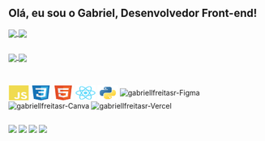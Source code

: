 ## Olá, eu sou o Gabriel, Desenvolvedor Front-end!

<div> 
  <a href="https://github.com/Gabriellfreitasr/github-readme-stats">
    <img height=200 align="center" src="https://github-readme-stats.vercel.app/api?username=Gabriellfreitasr&show_icons=true&theme=dark&icon_color=DC143C&title_color=DC143C&text_color=DCDCDC&border_color=000000" /> 
  </a>
  
  <a href="https://github.com/Gabriellfreitasr/convoychat">
    <img height=200 align="center" src="https://github-readme-stats.vercel.app/api/top-langs?username=Gabriellfreitasr&layout=compact&langs_count=8&card_width=300&theme=dark&icon_color=DC143C&title_color=DC143C&text_color=DCDCDC&border_color=000000" />
  </a>
</div>

  ##
  
<a href="https://github.com/rafaballerini/github-readme-stats">
  <img height=200 align="center" src="https://github-readme-stats.vercel.app/api?username=rafaballerini" />
</a>
<a href="https://github.com/Gabriellfreitasr/convoychat">
  <img height=200 align="center" src="https://github-readme-stats.vercel.app/api/top-langs?username=Gabriellfreitasr&layout=compact&langs_count=8&card_width=320" />
</a>

##

<div style="display: inline_block"><br>
  <img align="center" alt="gabriellfreitasr-Js" height="30" width="40" src="https://raw.githubusercontent.com/devicons/devicon/master/icons/javascript/javascript-plain.svg">
  <img align="center" alt="gabriellfreitasr-CSS" height="30" width="40" src="https://raw.githubusercontent.com/devicons/devicon/master/icons/css3/css3-original.svg">
  <img align="center" alt="gabriellfreitasr-HTML" height="30" width="40" src="https://raw.githubusercontent.com/devicons/devicon/master/icons/html5/html5-original.svg">
  <img align="center" alt="gabriellfreitasr-React" height="30" width="40" src="https://raw.githubusercontent.com/devicons/devicon/master/icons/react/react-original.svg">
  <img align="center" alt="gabriellfreitasr-Python" height="30" width="40" src="https://raw.githubusercontent.com/devicons/devicon/master/icons/python/python-original.svg">
  <img align="center" alt="gabriellfreitasr-Figma" height="30" width="40" src="https://cdn.jsdelivr.net/gh/devicons/devicon@latest/icons/figma/figma-original.svg">
  <img align="center" alt="gabriellfreitasr-Canva" height="30" width="40" src="https://cdn.jsdelivr.net/gh/devicons/devicon@latest/icons/canva/canva-original.svg">
  <img align="center" alt="gabriellfreitasr-Vercel" height="30" width="40" src="https://cdn.jsdelivr.net/gh/devicons/devicon@latest/icons/vercel/vercel-original-wordmark.svg">
</div>
  
  ##
 
<div> 
  <a href="https://www.instagram.com/gabriellfreitasr/" target="_blank"><img src="https://img.shields.io/badge/-Instagram-%23E4405F?style=for-the-badge&logo=instagram&logoColor=white" target="_blank"></a>
  <a href = "mailto:gabriellfreitas456@gmail.com"><img src="https://img.shields.io/badge/-Gmail-%23333?style=for-the-badge&logo=gmail&logoColor=white" target="_blank"></a>
  <a href="https://www.linkedin.com/in/gabriellfreitasr/" target="_blank"><img src="https://img.shields.io/badge/-LinkedIn-%230077B5?style=for-the-badge&logo=linkedin&logoColor=white" target="_blank"></a> 
  <a href="https://www.linkedin.com/in/gabriellfreitasr/" target="_blank"><img src="https://img.shields.io/badge/Vercel-000000?style=for-the-badge&logo=vercel&logoColor=white&logo=linkedin&logoColor=white" target="_blank"></a> 
  
</div>
 
